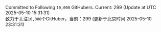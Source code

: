 Committed to Following `10,000` GitHubers. Current: <!-- FOLLOWING_COUNT -->299<!-- FOLLOWING_COUNT --> (Update at UTC <!-- LAST_UPDATED -->2025-05-10 15:31:31<!-- LAST_UPDATED -->)<br>
致力于关注`10,000`个GitHuber。当前：<!-- FOLLOWING_COUNT -->299<!-- FOLLOWING_COUNT --> (更新于北京时间 <!-- LAST_UPDATED_CST -->2025-05-10 23:31:31<!-- LAST_UPDATED_CST -->)
